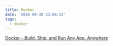 ```yaml
---
title: Docker
date: '2016-09-30 23:06:22'
tags:
  - docker
---
```


[Docker - Build, Ship, and Run Any App, Anywhere](https://www.docker.com/)
